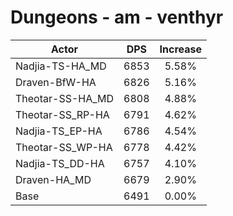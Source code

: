 # Dungeons - am - venthyr
| Actor | DPS | Increase |
|---|:---:|:---:|
|Nadjia-TS-HA_MD|6853|5.58%|
|Draven-BfW-HA|6826|5.16%|
|Theotar-SS-HA_MD|6808|4.88%|
|Theotar-SS_RP-HA|6791|4.62%|
|Nadjia-TS_EP-HA|6786|4.54%|
|Theotar-SS_WP-HA|6778|4.42%|
|Nadjia-TS_DD-HA|6757|4.10%|
|Draven-HA_MD|6679|2.90%|
|Base|6491|0.00%|
